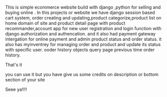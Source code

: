 This is simple ecommerce website build with django ,python  for selling and buying online . In this projects or website
we have django session based cart system, order creating and updating,product categorize,product list on home domain of site and product detail page with product recommander,account app for new user registration and login function with django authorization and authencation.
and it also had payment gateway intergation for online payment and admin product status and order status.
it also has myinventrey for managing order and product and update its status with specific user.
ooder history objects query page 
previous time order history.

That's it 

you can use it but you have give us some credits on description or bottom section  of your site



Seee ya!!!!
